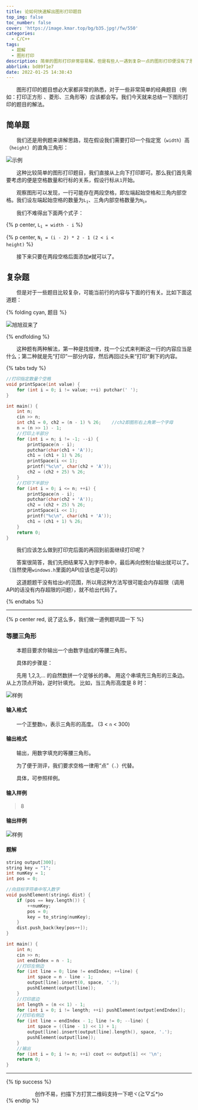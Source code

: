 ```yaml
---
title: 论如何快速解出图形打印题目
top_img: false
toc_number: false
cover: 'https://image.kmar.top/bg/b35.jpg!/fw/550'
categories:
  - C/C++
tags:
  - 题解
  - 图形打印
description: 简单的图形打印非常容易解，但是有些人一遇到复杂一点的图形打印便没有了思路，那么是否有什么办法快速解出题目呢？
abbrlink: bd89f1e7
date: 2022-01-25 14:38:43
---
```


&emsp;&emsp;图形打印的题目想必大家都非常的熟悉，对于一些非常简单的经典题目（例如：打印正方形 、菱形、三角形等）应该都会写。我们今天就来总结一下图形打印的题目的解法。

## 简单题

&emsp;&emsp;我们还是用例题来讲解思路，现在假设我们需要打印一个指定宽（`width`）高（`height`）的直角三角形：

![示例](https://image.kmar.top/posts/txdy-0.jpg)

&emsp;&emsp;这种比较简单的图形打印题目，我们直接从上向下打印即可。那么我们首先需要考虑的便是空格数量和行标的关系，假设行标从`1`开始。

&emsp;&emsp;观察图形可以发现，一行可能存在两段空格，即左端起始空格和三角内部空格。我们设左端起始空格的数量为<code>L<sub>i</sub></code>、三角内部空格数量为<code>N<sub>i</sub></code>。

&emsp;&emsp;我们不难得出下面两个式子：

{% p center, <code>L<sub>i</sub> = width - i</code> %}

{% p center, <code>N<sub>i</sub> = (i - 2) * 2 - 1 (2 < i < height)</code> %}

&emsp;&emsp;接下来只要在两段空格后面添加`#`就可以了。

## 复杂题

&emsp;&emsp;但是对于一些题目比较复杂，可能当前行的内容与下面的行有关。比如下面这道题：

{% folding cyan, 题目 %}

![旭旭双来了](https://image.kmar.top/posts/txdy-1.jpg)

{% endfolding %}

&emsp;&emsp;这种题有两种解法，第一种是找规律，找一个公式来判断这一行的内容应当是什么；第二种就是先“打印”一部分内容，然后再回过头来“打印”剩下的内容。

{% tabs txdy %}

<!-- tab 法一 -->
```c++
//打印指定数量个空格
void printSpace(int value) {
	for (int i = 0; i != value; ++i) putchar(' ');
}

int main() {
	int n;
	cin >> n;
	int ch1 = 0, ch2 = (n - 1) % 26;    //ch2即图形右上角第一个字母
	n = (n >> 1) - 1;
	//打印上半部分
	for (int i = n; i != -1; --i) {
		printSpace(n - i);
		putchar(char(ch1 + 'A'));
		ch1 = (ch1 + 1) % 26;
		printSpace(i << 1);
		printf("%c\n", char(ch2 + 'A'));
		ch2 = (ch2 + 25) % 26;
	}
	//打印下半部分
	for (int i = 0; i <= n; ++i) {
		printSpace(n - i);
		putchar(char(ch2 + 'A'));
		ch2 = (ch2 + 25) % 26;
		printSpace(i << 1);
		printf("%c\n", char(ch1 + 'A'));
		ch1 = (ch1 + 1) % 26;
	}
	return 0;
}
```
<!-- endtab -->

<!-- tab 法二 -->
&emsp;&emsp;我们应该怎么做到打印完后面的再回到前面继续打印呢？

&emsp;&emsp;答案很简答，我们先把结果写入到字符串中，最后再向控制台输出就可以了。（当然使用`windows.h`里面的API应该也是可以的）

&emsp;&emsp;这道题题干没有给出`n`的范围，所以用这种方法写很可能会内存超限（调用API的话没有内存超限的问题），就不给出代码了。
<!-- endtab -->

{% endtabs %}

---

{% p center red, 说了这么多，我们做一道例题巩固一下 %}

### 等腰三角形

&emsp;&emsp;本题目要求你输出一个由数字组成的等腰三角形。

&emsp;&emsp;具体的步骤是：

&emsp;&emsp;先用 1,2,3,… 的自然数拼一个足够长的串。 用这个串填充三角形的三条边。从上方顶点开始，逆时针填充。 比如，当三角形高度是 8 时：

![样例](https://images.ptausercontent.com/b9baf338-8214-42e1-8ce1-0b976ae4db2e.png)

#### 输入格式

&emsp;&emsp;一个正整数`n`，表示三角形的高度。 (3 < `n` < 300)

#### 输出格式

&emsp;&emsp;输出，用数字填充的等腰三角形。

&emsp;&emsp;为了便于测评，我们要求空格一律用“点”（`.`）代替。

&emsp;&emsp;具体，可参照样例。

#### 输入样例

> 8

#### 输出样例

![样例](https://images.ptausercontent.com/b9baf338-8214-42e1-8ce1-0b976ae4db2e.png)

#### 题解

```c++
string output[300];
string key = "1";
int numKey = 1;
int pos = 0;

//向目标字符串中写入数字
void pushElement(string& dist) {
    if (pos == key.length()) {
        ++numKey;
        pos = 0;
        key = to_string(numKey);
    }
    dist.push_back(key[pos++]);
}

int main() {
    int n;
    cin >> n;
    int endIndex = n - 1;
    //打印左侧边
    for (int line = 0; line != endIndex; ++line) {
        int space = n - line - 1;
        output[line].insert(0, space, '.');
        pushElement(output[line]);
    }
    //打印底边
    int length = (n << 1) - 1;
    for (int i = 0; i != length; ++i) pushElement(output[endIndex]);
    //打印右侧边
    for (int line = endIndex - 1; line != 0; --line) {
        int space = ((line - 1) << 1) + 1;
        output[line].insert(output[line].length(), space, '.');
        pushElement(output[line]);
    }
    //输出
    for (int i = 0; i != n; ++i) cout << output[i] << '\n';
    return 0;
}
```

---

{% tip success %}<div class="text" style=" text-align:center;">创作不易，扫描下方打赏二维码支持一下吧ヾ(≧▽≦*)o</div>{% endtip %}
